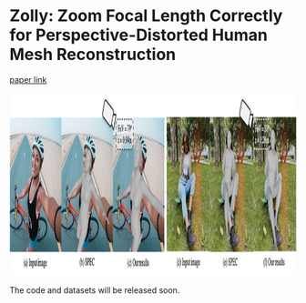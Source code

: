 # Zolly: Zoom Focal Length Correctly for Perspective-Distorted Human Mesh Reconstruction

[paper link](https://arxiv.org/abs/2303.13796)

<img src="assets/teaser.png" width="1431" height="322" alt="Google logo">

The code and datasets will be released soon.

